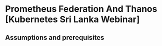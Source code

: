 # Prometheus Federation And Thanos [Kubernetes Sri Lanka Webinar]

## Assumptions and prerequisites
